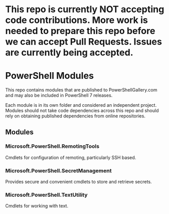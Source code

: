 # This repo is currently NOT accepting code contributions. More work is needed to prepare this repo before we can accept Pull Requests. Issues are currently being accepted.

# PowerShell Modules

This repo contains modules that are published to PowerShellGallery.com and may also be included in PowerShell 7 releases.

Each module is in its own folder and considered an independent project.
Modules should not take code dependencies across this repo and should rely on obtaining published dependencies from online repositories.

## Modules

### Microsoft.PowerShell.RemotingTools

Cmdlets for configuration of remoting, particularly SSH based.

### Microsoft.PowerShell.SecretManagement

Provides secure and convenient cmdlets to store and retrieve secrets.

### Microsoft.PowerShell.TextUtility

Cmdlets for working with text.
